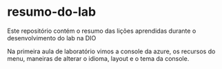 # resumo-do-lab
Este repositório contém o resumo das lições aprendidas durante o desenvolvimento do lab na DIO

Na primeira aula de laboratório vimos a console da azure, os recursos do menu, maneiras de alterar o idioma, layout e o tema da console.

